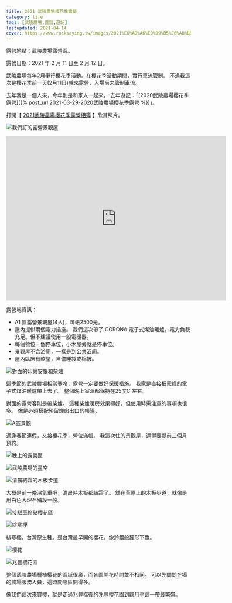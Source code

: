 ```yaml
---
title: 2021 武陵農場櫻花季露營
category: life
tags: [武陵農場,露營,遊記]
lastupdated: 2021-04-14
cover: https://www.rocksaying.tw/images/2021%E6%AD%A6%E9%99%B5%E6%AB%BB%E8%8A%B1/IMGP5629.jpg
---
```


露營地點：[武陵農場](https://www.wuling-farm.com.tw/tw/)露營區。

露營日期：2021 年 2 月 11 日至 2 月 12 日。

武陵農場每年2月舉行櫻花季活動。在櫻花季活動期間，實行車流管制。
不過我這次是櫻花季前一天(2月11日)就來露營，入場尚未管制車流。

去年我是一個人來，今年則是和家人一起來。
去年遊記：「[2020武陵農場櫻花季露營]({% post_url 2021-03-29-2020武陵農場櫻花季露營 %})」。

打開【 [2021武陵農場櫻花季露營相簿](https://photos.app.goo.gl/wMc4NsM9g2sZEZ4r9) 】欣賞照片。

<!--more-->

![我們訂的露營景觀屋](https://www.rocksaying.tw/images/2021%E6%AD%A6%E9%99%B5%E6%AB%BB%E8%8A%B1/IMGP5618.jpg)

<iframe src="https://www.google.com/maps/embed?pb=!1m14!1m8!1m3!1d14538.316171818426!2d121.30906370688477!3d24.36115218168172!3m2!1i1024!2i768!4f13.1!3m3!1m2!1s0x0%3A0xcdb2557ff68a7fe5!2z5q2m6Zm16L6y5aC06Zyy54ef5Y2A!5e0!3m2!1szh-TW!2stw!4v1617000672648!5m2!1szh-TW!2stw" width="600" height="450" style="border:0;" allowfullscreen="" loading="lazy"></iframe>

露營地資訊：

* A1 區露營景觀屋(4人)，每帳2500元。
* 屋內提供兩個電力插座。
  我們這次帶了 CORONA 電子式煤油暖爐，電力負載充足。但不建議使用一般電暖器。
* 每個營位一個停車位，小木屋旁就是停車位。
* 景觀屋不含浴廁，一樣是到公共浴廁。
* 屋內臥床有軟墊，自備睡袋或棉被。

![對面的印第安帳和柴爐](https://www.rocksaying.tw/images/2021%E6%AD%A6%E9%99%B5%E6%AB%BB%E8%8A%B1/IMGP5623.jpg)

這季節的武陵農場相當寒冷，露營一定要做好保暖措施。
我家是直接把家裡的電子式煤油暖爐帶上去了。
整個晚上室溫都保持在25度C 左右。

對面的露營客則是帶柴爐。
這種柴爐暖房效果極好，但使用時需注意的事項也很多。
像是必須搭配預留煙囪出口的帳篷。

![A區景觀](https://www.rocksaying.tw/images/2021%E6%AD%A6%E9%99%B5%E6%AB%BB%E8%8A%B1/IMGP5629.jpg)

適逢春節連假，又接櫻花季，營位滿帳。
我這次住的景觀屋，還得要提前三個月預約。

![晚上的露營區](https://www.rocksaying.tw/images/2021%E6%AD%A6%E9%99%B5%E6%AB%BB%E8%8A%B1/IMGP5659.jpg)

![武陵農場的星空](https://www.rocksaying.tw/images/2021%E6%AD%A6%E9%99%B5%E6%AB%BB%E8%8A%B1/IMGP5661.jpg)

![清晨結霜的木板步道](https://www.rocksaying.tw/images/2021%E6%AD%A6%E9%99%B5%E6%AB%BB%E8%8A%B1/IMGP5679.jpg)

大概是前一晚濕氣重吧，清晨時木板都結霜了。
舖在草原上的木板步道，就像是用白色大理石舖設一般。

![接駁車終點櫻花區](https://www.rocksaying.tw/images/2021%E6%AD%A6%E9%99%B5%E6%AB%BB%E8%8A%B1/IMGP5478.jpg)

![緋寒櫻](https://www.rocksaying.tw/images/2021%E6%AD%A6%E9%99%B5%E6%AB%BB%E8%8A%B1/IMGP5567.jpg)

緋寒櫻，台灣原生種。是台灣最早開的櫻花，像鈴鐺般鐘形下垂。

![櫻花](https://www.rocksaying.tw/images/2021%E6%AD%A6%E9%99%B5%E6%AB%BB%E8%8A%B1/IMGP5757.jpg)

![兆豐櫻花園](https://www.rocksaying.tw/images/2021%E6%AD%A6%E9%99%B5%E6%AB%BB%E8%8A%B1/IMGP5819.jpg)

整個武陵農場種植櫻花的區域很廣，而各區開花時間並不相同。
可以先問問在場的農場服務人員，這時間哪區開得多。

像我們這次來賞櫻，就是走過兆豐橋後的兆豐櫻花園到觀月亭這一帶最繁盛。
